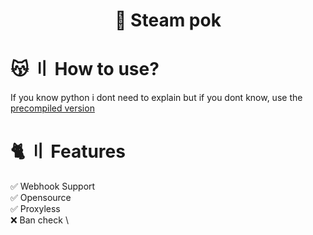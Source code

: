 <h1 align="center">
  🌠 Steam pok
</h1>


# 😽 〢 How to use?
If you know python i dont need to explain
but if you dont know, use the [precompiled version](https://github.com/Femboysito/Steam-ID-Checker-Proxy-less/releases/tag/v1)

# 🐈 〢 Features
✅ Webhook Support \
✅ Opensource \
✅ Proxyless \
❌ Ban check \
